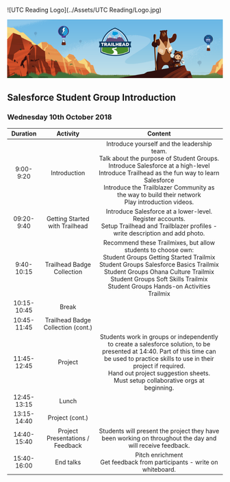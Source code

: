 ![UTC Reading Logo](../Assets/UTC Reading/Logo.jpg)


![Trailhead Header](../Assets/Salesforce/Email_Banners/Email_Trailhead-Header_Opt-1_650x177px.png)

##  Salesforce Student Group Introduction

### Wednesday 10th October 2018

|  Duration   |              Activity              |                           Content                            |
| :---------: | :--------------------------------: | :----------------------------------------------------------: |
| 9:00- 9:20  |            Introduction            | Introduce yourself and the leadership team. <br>Talk about the purpose of Student Groups.<br>Introduce Salesforce at a high-level<br>Introduce Trailhead as the fun way to learn Salesforce <br>Introduce the Trailblazer Community as the way to build their network<br>Play introduction videos. |
| 09:20-9:40  |   Getting Started with Trailhead   | Introduce Salesforce at a lower-level.<br>Register accounts.<br>Setup Trailhead and Trailblazer profiles - write description and add photo. |
| 9:40-10:15  |     Trailhead Badge Collection     | Recommend these Trailmixes, but allow students to choose own:<br>Student Groups Getting Started Trailmix<br>Student Groups Salesforce Basics Trailmix<br>Student Groups Ohana Culture Trailmix<br>Student Groups Soft Skills Trailmix<br>Student Groups Hands-on Activities Trailmix |
| 10:15-10:45 |               Break                |                                                              |
| 10:45-11:45 | Trailhead Badge Collection (cont.) |                                                              |
| 11:45-12:45 |              Project               | Students work in groups or independently to create a salesforce solution, to be presented at 14:40. Part of this time can be used to practice skills to use in their project if required.<br>Hand out project suggestion sheets.<br>Must setup collaborative orgs at beginning. |
| 12:45-13:15 |               Lunch                |                                                              |
| 13:15-14:40 |          Project (cont.)           |                                                              |
| 14:40-15:40 |  Project Presentations / Feedback  | Students will present the project they have been working on throughout the day and will receive feedback. |
| 15:40-16:00 |             End talks              | Pitch enrichment<br>Get feedback from participants - write on whiteboard. |